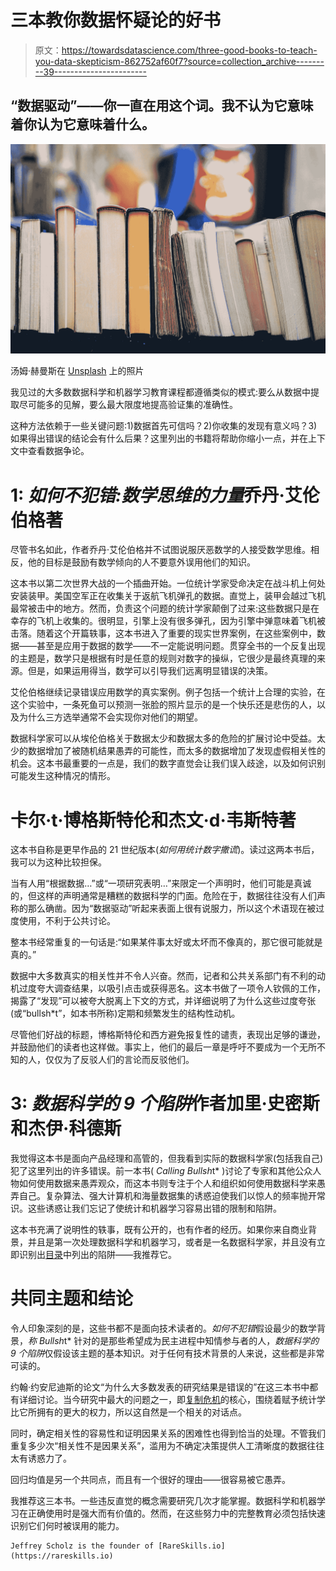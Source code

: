 # 三本教你数据怀疑论的好书

> 原文：<https://towardsdatascience.com/three-good-books-to-teach-you-data-skepticism-862752af60f7?source=collection_archive---------39----------------------->

## “数据驱动”——你一直在用这个词。我不认为它意味着你认为它意味着什么。

![](img/eeed3b7e6be91a460bb60485a339bc5c.png)

汤姆·赫曼斯在 [Unsplash](https://unsplash.com?utm_source=medium&utm_medium=referral) 上的照片

我见过的大多数数据科学和机器学习教育课程都遵循类似的模式:要么从数据中提取尽可能多的见解，要么最大限度地提高验证集的准确性。

这种方法依赖于一些关键问题:1)数据首先可信吗？2)你收集的发现有意义吗？3)如果得出错误的结论会有什么后果？这里列出的书籍将帮助你缩小一点，并在上下文中查看数据争论。

# **1: *如何不犯错:数学思维的力量*乔丹·艾伦伯格著**

尽管书名如此，作者乔丹·艾伦伯格并不试图说服厌恶数学的人接受数学思维。相反，他的目标是鼓励有数学倾向的人不要意外误用他们的知识。

这本书以第二次世界大战的一个插曲开始。一位统计学家受命决定在战斗机上何处安装装甲。美国空军正在收集关于返航飞机弹孔的数据。直觉上，装甲会越过飞机最常被击中的地方。然而，负责这个问题的统计学家颠倒了过来:这些数据只是在幸存的飞机上收集的。很明显，引擎上没有很多弹孔，因为引擎中弹意味着飞机被击落。随着这个开篇轶事，这本书进入了重要的现实世界案例，在这些案例中，数据——甚至是应用于数据的数学——不一定能说明问题。贯穿全书的一个反复出现的主题是，数学只是根据有时是任意的规则对数字的操纵，它很少是最终真理的来源。但是，如果运用得当，数学可以引导我们远离明显错误的决策。

艾伦伯格继续记录错误应用数学的真实案例。例子包括一个统计上合理的实验，在这个实验中，一条死鱼可以预测一张脸的照片显示的是一个快乐还是悲伤的人，以及为什么三方选举通常不会实现你对他们的期望。

数据科学家可以从埃伦伯格关于数据太少和数据太多的危险的扩展讨论中受益。太少的数据增加了被随机结果愚弄的可能性，而太多的数据增加了发现虚假相关性的机会。这本书最重要的一点是，我们的数字直觉会让我们误入歧途，以及如何识别可能发生这种情况的情形。

# 卡尔·t·博格斯特伦和杰文·d·韦斯特著

这本书自称是更早作品的 21 世纪版本(*如何用统计数字撒谎*)。读过这两本书后，我可以为这种比较担保。

当有人用“根据数据…”或“一项研究表明…”来限定一个声明时，他们可能是真诚的，但这样的声明通常是糟糕的数据科学的门面。危险在于，数据往往没有人们声称的那么确凿。因为“数据驱动”听起来表面上很有说服力，所以这个术语现在被过度使用，不利于公共讨论。

整本书经常重复的一句话是:“如果某件事太好或太坏而不像真的，那它很可能就是真的。”

数据中大多数真实的相关性并不令人兴奋。然而，记者和公共关系部门有不利的动机过度夸大调查结果，以吸引点击或获得恶名。这本书做了一项令人钦佩的工作，揭露了“发现”可以被夸大脱离上下文的方式，并详细说明了为什么这些过度夸张(或“bullsh*t”，如本书所称)定期和频繁发生的结构性动机。

尽管他们好战的标题，博格斯特伦和西方避免报复性的谴责，表现出足够的谦逊，并鼓励他们的读者也这样做。事实上，他们的最后一章是呼吁不要成为一个无所不知的人，仅仅为了反驳人们的言论而反驳他们。

# **3: *数据科学的 9 个陷阱*作者加里·史密斯和杰伊·科德斯**

我觉得这本书是面向产品经理和高管的，但我看到实际的数据科学家(包括我自己)犯了这里列出的许多错误。前一本书( *Calling Bullsh*t* )讨论了专家和其他公众人物如何使用数据来愚弄观众，而这本书则专注于个人和组织如何使用数据科学来愚弄自己。复杂算法、强大计算机和海量数据集的诱惑迫使我们以惊人的频率抛开常识。这些诱惑让我们忘记了使统计和机器学习容易出错的限制和陷阱。

这本书充满了说明性的轶事，既有公开的，也有作者的经历。如果你来自商业背景，并且是第一次处理数据科学和机器学习，或者是一名数据科学家，并且没有立即识别出[目录](https://oxford.universitypressscholarship.com/view/10.1093/oso/9780198844396.001.0001/oso-9780198844396)中列出的陷阱——我推荐它。

# **共同主题和结论**

令人印象深刻的是，这些书都不是面向技术读者的。*如何不犯错*假设最少的数学背景，*称 Bullsh*t* 针对的是那些希望成为民主进程中知情参与者的人，*数据科学的 9 个陷阱*仅假设该主题的基本知识。对于任何有技术背景的人来说，这些都是非常可读的。

约翰·约安尼迪斯的论文“为什么大多数发表的研究结果是错误的”在这三本书中都有详细讨论。当今研究中最大的问题之一，即[复制危机](https://en.wikipedia.org/wiki/Replication_crisis)的核心，围绕着赋予统计学比它所拥有的更大的权力，所以这自然是一个相关的对话点。

同时，确定相关性的容易性和证明因果关系的困难性也得到恰当的处理。不管我们重复多少次“相关性不是因果关系”，滥用为不确定决策提供人工清晰度的数据往往太有诱惑力了。

回归均值是另一个共同点，而且有一个很好的理由——很容易被它愚弄。

我推荐这三本书。一些违反直觉的概念需要研究几次才能掌握。数据科学和机器学习在正确使用时是强大而有价值的。然而，在这些努力中的完整教育必须包括快速识别它们何时被误用的能力。

```
Jeffrey Scholz is the founder of [RareSkills.io](https://rareskills.io)
```